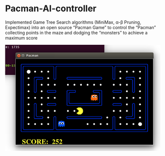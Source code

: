 # Pacman-AI-controller
Implemented Game Tree Search algorithms (MiniMax, α-β Pruning, Expectimax) into an open source “Pacman Game” to control the “Pacman” collecting points in the maze and dodging the “monsters” to achieve a maximum score

<img src="img/pacman.png">
